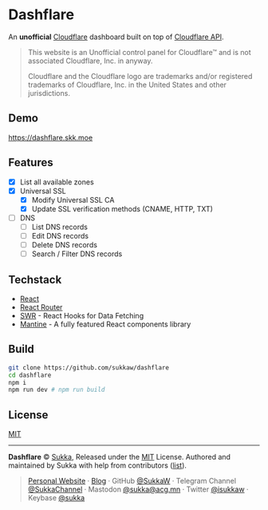 # Dashflare

An **unofficial** [Cloudflare](https://www.cloudflare.com/) dashboard built on top of [Cloudflare API](https://api.cloudflare.com).

> This website is an Unofficial control panel for Cloudflare™ and is not associated Cloudflare, Inc. in anyway.
>
> Cloudflare and the Cloudflare logo are trademarks and/or registered trademarks of Cloudflare, Inc. in the United States and other jurisdictions.

## Demo

https://dashflare.skk.moe

## Features

- [x] List all available zones
- [x] Universal SSL
  - [x] Modify Universal SSL CA
  - [x] Update SSL verification methods (CNAME, HTTP, TXT)
- [ ] DNS
  - [ ] List DNS records
  - [ ] Edit DNS records
  - [ ] Delete DNS records
  - [ ] Search / Filter DNS records

## Techstack

- [React](https://react.dev)
- [React Router](https://reactrouter.com)
- [SWR](https://swr.vercel.app) - React Hooks for Data Fetching
- [Mantine](https://mantine.dev) - A fully featured React components library

## Build

```sh
git clone https://github.com/sukkaw/dashflare
cd dashflare
npm i
npm run dev # npm run build
```

## License

[MIT](./LICENSE)

----

**Dashflare** © [Sukka](https://github.com/SukkaW), Released under the [MIT](./LICENSE) License.
Authored and maintained by Sukka with help from contributors ([list](https://github.com/SukkaW/dashflare/graphs/contributors)).

> [Personal Website](https://skk.moe) · [Blog](https://blog.skk.moe) · GitHub [@SukkaW](https://github.com/SukkaW) · Telegram Channel [@SukkaChannel](https://t.me/SukkaChannel) · Mastodon [@sukka@acg.mn](https://acg.mn/@sukka) · Twitter [@isukkaw](https://twitter.com/isukkaw) · Keybase [@sukka](https://keybase.io/sukka)
